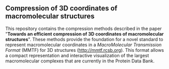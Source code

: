 ## Compression of 3D coordinates of macromolecular structures
This repository contains the compression methods described in the paper "**Towards an efficient compression of 3D coordinates of macromolecular structures**". These methods provide the foundation for a novel standard to represent macromolecular coordinates in a *MacroMolecular Transmission Format* (MMTF) for 3D structures (http://mmtf.rcsb.org). This format allows a compact representation and interactive visualization of the largest macromolecular complexes that are currently in the Protein Data Bank.
